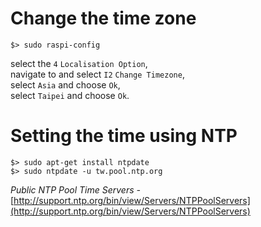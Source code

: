 # Change the time zone
```
$> sudo raspi-config
```
select the `4` `Localisation Option`,  
navigate to and select `I2` `Change Timezone`,  
select `Asia` and choose `Ok`,  
select `Taipei` and choose `Ok`.


# Setting the time using NTP
```
$> sudo apt-get install ntpdate
$> sudo ntpdate -u tw.pool.ntp.org
```
_Public NTP Pool Time Servers -_ [http://support.ntp.org/bin/view/Servers/NTPPoolServers](http://support.ntp.org/bin/view/Servers/NTPPoolServers)
